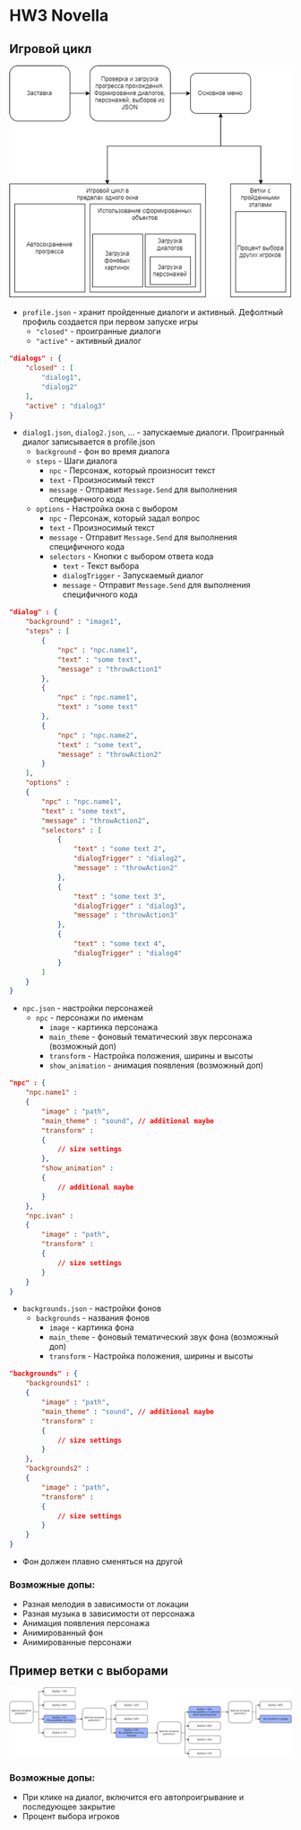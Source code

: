 # HW3 Novella

## Игровой цикл

![](game.png)
* ```profile.json``` - хранит пройденные диалоги и активный. Дефолтный профиль создается при первом запуске игры
  - ```"closed"``` - проигранные диалоги
  - ```"active"``` - активный диалог
```json
"dialogs" : {
    "closed" : [
        "dialog1",
        "dialog2"
    ],
    "active" : "dialog3"
}
```
* ```dialog1.json```, ```dialog2.json```, ... - запускаемые диалоги. Проигранный диалог записывается в profile.json
  * ```background``` - фон во время диалога
  * ```steps``` - Шаги диалога
    * ```npc``` - Персонаж, который произносит текст
    * ```text``` - Произносимый текст
    * ```message``` - Отправит ```Message.Send``` для выполнения специфичного кода
  * ```options``` - Настройка окна с выбором
    * ```npc``` - Персонаж, который задал вопрос
    * ```text``` - Произносимый текст
    * ```message``` - Отправит ```Message.Send``` для выполнения специфичного кода
    * ```selectors``` - Кнопки с выбором ответа кода
      * ```text``` - Текст выбора
      * ```dialogTrigger``` - Запускаемый диалог
      * ```message``` - Отправит ```Message.Send``` для выполнения специфичного кода
```json
"dialog" : {
    "background" : "image1",
    "steps" : [
        {
            "npc" : "npc.name1",
            "text" : "some text",
            "message" : "throwAction1"
        },
        {
            "npc" : "npc.name1",
            "text" : "some text"
        },
        {
            "npc" : "npc.name2",
            "text" : "some text",
            "message" : "throwAction2"
        }
    ],
    "options" :
    {
        "npc" : "npc.name1",
        "text" : "some text",
        "message" : "throwAction2",
        "selectors" : [
            {
                "text" : "some text 2",
                "dialogTrigger" : "dialog2",
                "message" : "throwAction2"
            },
            {
                "text" : "some text 3",
                "dialogTrigger" : "dialog3",
                "message" : "throwAction3"
            },
            {
                "text" : "some text 4",
                "dialogTrigger" : "dialog4"
            }
        ]
    }
}
```
* ```npc.json``` - настройки персонажей
  * ```npc``` - персонажи по именам
    * ```image``` - картинка персонажа
    * ```main_theme``` - фоновый тематический звук персонажа (возможный доп)
    * ```transform``` - Настройка положения, ширины и высоты
    * ```show_animation``` - анимация появления (возможный доп)
```json
"npc" : {
    "npc.name1" :
    {
        "image" : "path",
        "main_theme" : "sound", // additional maybe 
        "transform" :
        {
            // size settings
        },
        "show_animation" :
        {
            // additional maybe
        }
    },
    "npc.ivan" :
    {
        "image" : "path",
        "transform" :
        {
            // size settings
        }
    }
}
```
* ```backgrounds.json``` - настройки фонов
  * ```backgrounds``` - названия фонов
    * ```image``` - картинка фона
    * ```main_theme``` - фоновый тематический звук фона (возможный доп)
    * ```transform``` - Настройка положения, ширины и высоты
```json
"backgrounds" : {
    "backgrounds1" :
    {
        "image" : "path",
        "main_theme" : "sound", // additional maybe 
        "transform" :
        {
            // size settings
        }
    },
    "backgrounds2" :
    {
        "image" : "path",
        "transform" :
        {
            // size settings
        }
    }
}
```

* Фон должен плавно сменяться на другой

### Возможные допы:

* Разная мелодия в зависимости от локации
* Разная музыка в зависимости от персонажа
* Анимация появления персонажа
* Анимированный фон
* Анимированные персонажи

## Пример ветки с выборами

![](choice.png)

### Возможные допы:

* При клике на диалог, включится его автопроигрывание и последующее закрытие
* Процент выбора игроков